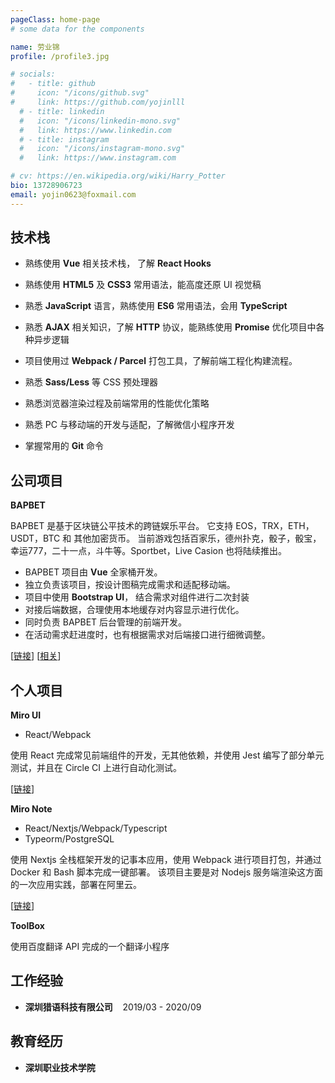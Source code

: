 ```yaml
---
pageClass: home-page
# some data for the components

name: 劳业锦
profile: /profile3.jpg

# socials:
#   - title: github
#     icon: "/icons/github.svg"
#     link: https://github.com/yojinlll
  # - title: linkedin
  #   icon: "/icons/linkedin-mono.svg"
  #   link: https://www.linkedin.com
  # - title: instagram
  #   icon: "/icons/instagram-mono.svg"
  #   link: https://www.instagram.com

# cv: https://en.wikipedia.org/wiki/Harry_Potter
bio: 13728906723
email: yojin0623@foxmail.com
---
```


<ProfileSection :frontmatter="$page.frontmatter" />

## 技术栈

- 熟练使用 **Vue** 相关技术栈， 了解 **React Hooks**

- 熟练使用 **HTML5** 及 **CSS3** 常用语法，能高度还原 UI 视觉稿

- 熟悉 **JavaScript** 语言，熟练使用 **ES6** 常用语法，会用 **TypeScript**

- 熟悉 **AJAX** 相关知识，了解 **HTTP** 协议，能熟练使用 **Promise** 优化项目中各种异步逻辑

- 项目使用过 **Webpack / Parcel** 打包工具，了解前端工程化构建流程。

- 熟悉 **Sass/Less** 等 CSS 预处理器

- 熟悉浏览器渲染过程及前端常用的性能优化策略

- 熟悉 PC 与移动端的开发与适配，了解微信小程序开发

- 掌握常用的 **Git** 命令

<!-- ## News

- [Sept 1991] Attended Hogwarts
- [July 1980] Born in Godric's Hollow, West Country, England, Great Britain -->

## 公司项目


<!-- [→ more](/projects/) -->

<ProjectCard image="/projects/bapbet.jpg" hideBorder=true>

  **BAPBET**

  BAPBET 是基于区块链公平技术的跨链娱乐平台。 它支持 EOS，TRX，ETH，USDT，BTC 和 其他加密货币。 当前游戏包括百家乐，德州扑克，骰子，骰宝，幸运777，二十一点，斗牛等。Sportbet，Live Casion 也将陆续推出。

  - BAPBET 项目由 **Vue** 全家桶开发。
  - 独立负责该项目，按设计图稿完成需求和适配移动端。
  - 项目中使用 **Bootstrap UI**， 结合需求对组件进行二次封装
  - 对接后端数据，合理使用本地缓存对内容显示进行优化。
  - 同时负责 BAPBET 后台管理的前端开发。
  - 在活动需求赶进度时，也有根据需求对后端接口进行细微调整。
  
  [[链接](https://www.bap.bet/home)]
  [[相关](https://www.dapp.com/app/bapbet)]

</ProjectCard>

## 个人项目

<ProjectCard image="/projects/miro-ui.jpg" hideBorder=true>

  **Miro UI** 
  
  - React/Webpack
  
  使用 React 完成常见前端组件的开发，无其他依赖，并使用 Jest 编写了部分单元测试，并且在 Circle CI 上进行自动化测试。

  [[链接](https://yojinlll.github.io/miro-react/docs#/guide)]

</ProjectCard>

<ProjectCard image="/projects/miro-note.jpg" hideBorder=true>

  **Miro Note**

  - React/Nextjs/Webpack/Typescript
  - Typeorm/PostgreSQL
  
  使用 Nextjs 全栈框架开发的记事本应用，使用 Webpack 进行项目打包，并通过 Docker 和 Bash 脚本完成一键部署。 该项目主要是对 Nodejs 服务端渲染这方面的一次应用实践，部署在阿里云。

  [[链接](http://39.100.54.22:3000/)]

</ProjectCard>

<ProjectCard class="toolboox" image="/projects/toolbox.jpg" hideBorder=true>

  **ToolBox**
  
  使用百度翻译 API 完成的一个翻译小程序

</ProjectCard>


## 工作经验

- **深圳猎语科技有限公司** &nbsp;&nbsp; 2019/03 - 2020/09

## 教育经历

- **深圳职业技术学院** <br/>

<!-- ## Awards & Honors

### Contests

- First place in **The Hogwarts House Cup** -->


<!-- Custom style for this page -->

<style lang="stylus">

.theme-container.home-page .page
  font-size 14px
  font-family "lucida grande", "lucida sans unicode", lucida, "Helvetica Neue", Helvetica, Arial, sans-serif;
  p
    margin 0 0 0.5rem
  p, ul, ol
    line-height normal
  a
    font-weight normal
  .theme-default-content:not(.custom) > h2
    margin-bottom 0.5rem
    font-size: 1.4rem
  .theme-default-content:not(.custom) > h2:first-child + p
    margin-top 0.5rem
  .theme-default-content:not(.custom) > h3
    padding-top 4rem

  /* Override */
  .md-card
    margin-top 0.5em
    .card-image
      padding 0.2rem
      margin-right 12px
      img
        max-width 160px
        max-height 120px
        width 160px
    .card-content p
      -webkit-margin-after 0.2em

  .toolboox
    .card-image
      img 
        max-width 160px
        max-height 160px

@media (max-width: 419px)
  .theme-container.home-page .page
    p, ul, ol
      line-height 1.5

    .md-card
      .card-image
        img 
          width 100%
          max-width 400px
          max-height 150px

    .toolboox
      .card-image
        img 
          max-width 160px
          max-height 160px

</style>
